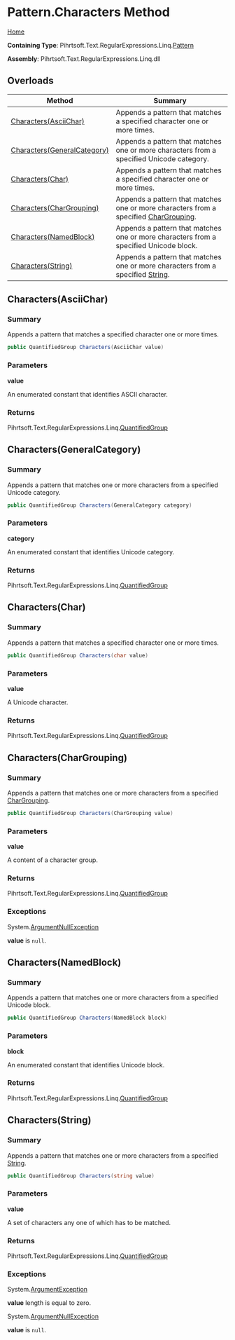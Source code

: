 # Pattern\.Characters Method

[Home](../../../../../../README.md)

**Containing Type**: Pihrtsoft\.Text\.RegularExpressions\.Linq\.[Pattern](../README.md)

**Assembly**: Pihrtsoft\.Text\.RegularExpressions\.Linq\.dll

## Overloads

| Method | Summary |
| ------ | ------- |
| [Characters(AsciiChar)](#Pihrtsoft_Text_RegularExpressions_Linq_Pattern_Characters_Pihrtsoft_Text_RegularExpressions_Linq_AsciiChar_) | Appends a pattern that matches a specified character one or more times\. |
| [Characters(GeneralCategory)](#Pihrtsoft_Text_RegularExpressions_Linq_Pattern_Characters_Pihrtsoft_Text_RegularExpressions_Linq_GeneralCategory_) | Appends a pattern that matches one or more characters from a specified Unicode category\. |
| [Characters(Char)](#Pihrtsoft_Text_RegularExpressions_Linq_Pattern_Characters_System_Char_) | Appends a pattern that matches a specified character one or more times\. |
| [Characters(CharGrouping)](#Pihrtsoft_Text_RegularExpressions_Linq_Pattern_Characters_Pihrtsoft_Text_RegularExpressions_Linq_CharGrouping_) | Appends a pattern that matches one or more characters from a specified [CharGrouping](../../CharGrouping/README.md)\. |
| [Characters(NamedBlock)](#Pihrtsoft_Text_RegularExpressions_Linq_Pattern_Characters_Pihrtsoft_Text_RegularExpressions_Linq_NamedBlock_) | Appends a pattern that matches one or more characters from a specified Unicode block\. |
| [Characters(String)](#Pihrtsoft_Text_RegularExpressions_Linq_Pattern_Characters_System_String_) | Appends a pattern that matches one or more characters from a specified [String](https://docs.microsoft.com/en-us/dotnet/api/system.string)\. |

## Characters\(AsciiChar\) <a name="Pihrtsoft_Text_RegularExpressions_Linq_Pattern_Characters_Pihrtsoft_Text_RegularExpressions_Linq_AsciiChar_"></a>

### Summary

Appends a pattern that matches a specified character one or more times\.

```csharp
public QuantifiedGroup Characters(AsciiChar value)
```

### Parameters

**value**

An enumerated constant that identifies ASCII character\.

### Returns

Pihrtsoft\.Text\.RegularExpressions\.Linq\.[QuantifiedGroup](../../QuantifiedGroup/README.md)

## Characters\(GeneralCategory\) <a name="Pihrtsoft_Text_RegularExpressions_Linq_Pattern_Characters_Pihrtsoft_Text_RegularExpressions_Linq_GeneralCategory_"></a>

### Summary

Appends a pattern that matches one or more characters from a specified Unicode category\.

```csharp
public QuantifiedGroup Characters(GeneralCategory category)
```

### Parameters

**category**

An enumerated constant that identifies Unicode category\.

### Returns

Pihrtsoft\.Text\.RegularExpressions\.Linq\.[QuantifiedGroup](../../QuantifiedGroup/README.md)

## Characters\(Char\) <a name="Pihrtsoft_Text_RegularExpressions_Linq_Pattern_Characters_System_Char_"></a>

### Summary

Appends a pattern that matches a specified character one or more times\.

```csharp
public QuantifiedGroup Characters(char value)
```

### Parameters

**value**

A Unicode character\.

### Returns

Pihrtsoft\.Text\.RegularExpressions\.Linq\.[QuantifiedGroup](../../QuantifiedGroup/README.md)

## Characters\(CharGrouping\) <a name="Pihrtsoft_Text_RegularExpressions_Linq_Pattern_Characters_Pihrtsoft_Text_RegularExpressions_Linq_CharGrouping_"></a>

### Summary

Appends a pattern that matches one or more characters from a specified [CharGrouping](../../CharGrouping/README.md)\.

```csharp
public QuantifiedGroup Characters(CharGrouping value)
```

### Parameters

**value**

A content of a character group\.

### Returns

Pihrtsoft\.Text\.RegularExpressions\.Linq\.[QuantifiedGroup](../../QuantifiedGroup/README.md)

### Exceptions

System\.[ArgumentNullException](https://docs.microsoft.com/en-us/dotnet/api/system.argumentnullexception)

**value** is `null`\.

## Characters\(NamedBlock\) <a name="Pihrtsoft_Text_RegularExpressions_Linq_Pattern_Characters_Pihrtsoft_Text_RegularExpressions_Linq_NamedBlock_"></a>

### Summary

Appends a pattern that matches one or more characters from a specified Unicode block\.

```csharp
public QuantifiedGroup Characters(NamedBlock block)
```

### Parameters

**block**

An enumerated constant that identifies Unicode block\.

### Returns

Pihrtsoft\.Text\.RegularExpressions\.Linq\.[QuantifiedGroup](../../QuantifiedGroup/README.md)

## Characters\(String\) <a name="Pihrtsoft_Text_RegularExpressions_Linq_Pattern_Characters_System_String_"></a>

### Summary

Appends a pattern that matches one or more characters from a specified [String](https://docs.microsoft.com/en-us/dotnet/api/system.string)\.

```csharp
public QuantifiedGroup Characters(string value)
```

### Parameters

**value**

A set of characters any one of which has to be matched\.

### Returns

Pihrtsoft\.Text\.RegularExpressions\.Linq\.[QuantifiedGroup](../../QuantifiedGroup/README.md)

### Exceptions

System\.[ArgumentException](https://docs.microsoft.com/en-us/dotnet/api/system.argumentexception)

**value** length is equal to zero\.

System\.[ArgumentNullException](https://docs.microsoft.com/en-us/dotnet/api/system.argumentnullexception)

**value** is `null`\.

